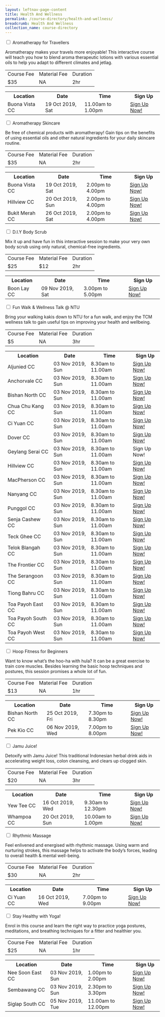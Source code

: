 ```yaml
---
layout: leftnav-page-content
title: Health And Wellness
permalink: /course-directory/health-and-wellness/
breadcrumb: Health And Wellness
collection_name: course-directory
---
```


<div class="courseAccordion">
	<div class="row">
	  	<div class="col">
			<div class="tabs">
				<div class="tab">
					<a name="aromatherapy-for-travellers"></a>  
					<input type="checkbox" id="chck1">
					<label class="tab-label" for="chck1">Aromatherapy for Travellers</label>
					<div class="tab-content">
						<p>Aromatherapy makes your travels more enjoyable! This interactive course will teach you how to blend aroma therapeutic lotions with various essential oils to help you adapt to different climates and jetlag.</p>
						<div class="tbl-wrap"><table class="tbl">
							<tr>
								<td class="tbl-subhdr">Course Fee</td>
								<td class="tbl-subhdr">Material Fee</td>
								<td class="tbl-subhdr">Duration</td>
							</tr>
							<tr>
								<td class="tbl-conval">$35</td>
								<td class="tbl-conval">NA</td>
								<td class="tbl-conval">2hr</td>
							</tr>
						</table></div>
					</div>
					<div class="tab-content">
			  			<div class="tbl-wrap"><table class="tbl">
							<tr>
								<th class="tbl-subhdr">Location</th>
								<th class="tbl-subhdr">Date</th>
								<th class="tbl-subhdr">Time</th>
								<th class="tbl-subhdr">Sign Up</th>
							</tr>
							<tr>
								<td class="tbl-conval">Buona Vista CC</td>
								<td class="tbl-conval">19 Oct 2019, Sat</td>
								<td class="tbl-conval">11.00am to 1.00pm</td>
								<td class="tbl-conval"><a href="https://www.onepa.sg/class/details/c026725985" target="_blank">Sign Up Now!</a></td>
							</tr>
						</table></div>
					</div>
				</div>
				<div class="tab">
					<a name="aromatherapy-skincare"></a>  
					<input type="checkbox" id="chck2">
					<label class="tab-label" for="chck2">Aromatherapy Skincare</label>
					<div class="tab-content">
						<p>Be free of chemical products with aromatherapy! Gain tips on the benefits of using essential oils and other natural ingredients for your daily skincare routine.</p>
						<div class="tbl-wrap"><table class="tbl">
							<tr>
								<td class="tbl-subhdr">Course Fee</td>
								<td class="tbl-subhdr">Material Fee</td>
								<td class="tbl-subhdr">Duration</td>
							</tr>
							<tr>
								<td class="tbl-conval">$35</td>
								<td class="tbl-conval">NA</td>
								<td class="tbl-conval">2hr</td>
							</tr>
						</table></div>
					</div>
					<div class="tab-content">
						<div class="tbl-wrap"><table class="tbl">
							<tr>
								<th class="tbl-subhdr">Location</th>
								<th class="tbl-subhdr">Date</th>
								<th class="tbl-subhdr">Time</th>
								<th class="tbl-subhdr">Sign Up</th>
							</tr>
							<tr>
								<td class="tbl-conval">Buona Vista CC</td>
								<td class="tbl-conval">19 Oct 2019, Sat</td>
								<td class="tbl-conval">2.00pm to 4.00pm</td>
								<td class="tbl-conval"><a href="https://www.onepa.sg/class/details/c026725989" target="_blank">Sign Up Now!</a></td>
							</tr>
							<tr>
								<td class="tbl-conval">Hillview CC</td>
								<td class="tbl-conval">20 Oct 2019, Sun</td>
								<td class="tbl-conval">2.00pm to 4.00pm </td>
								<td class="tbl-conval"><a href="https://www.onepa.sg/class/details/c026730542" target="_blank">Sign Up Now!</a></td>
							</tr>
							<tr>
								<td class="tbl-conval">Bukit Merah CC</td>
								<td class="tbl-conval">26 Oct 2019, Sat</td>
								<td class="tbl-conval">2.00pm to 4.00pm </td>
								<td class="tbl-conval"><a href="https://www.onepa.sg/class/details/c026744716" target="_blank">Sign Up Now!</a></td>
							</tr>
						</table></div>
					</div>
				</div>
				<div class="tab">
					<a name="diy-body-scrub"></a>  
					<input type="checkbox" id="chck3">
					<label class="tab-label" for="chck3">D.I.Y Body Scrub</label>
					<div class="tab-content">
						<p>Mix it up and have fun in this interactive session to make your very own body scrub using only natural, chemical-free ingredients.</p>
						<div class="tbl-wrap"><table class="tbl">
							<tr>
								<td class="tbl-subhdr">Course Fee</td>
								<td class="tbl-subhdr">Material Fee</td>
								<td class="tbl-subhdr">Duration</td>
							</tr>
							<tr>
								<td class="tbl-conval">$25</td>
								<td class="tbl-conval">$12</td>
								<td class="tbl-conval">2hr</td>
							</tr>
						</table></div>
					</div>
					<div class="tab-content">
						<div class="tbl-wrap"><table class="tbl">
							<tr>
								<th class="tbl-subhdr">Location</th>
								<th class="tbl-subhdr">Date</th>
								<th class="tbl-subhdr">Time</th>
								<th class="tbl-subhdr">Sign Up</th>
							</tr>
							<tr>
								<td class="tbl-conval">Boon Lay CC</td>
								<td class="tbl-conval">09 Nov 2019, Sat</td>
								<td class="tbl-conval">3.00pm to 5.00pm</td>
								<td class="tbl-conval"><a href="https://www.onepa.sg/class/details/c026734218" target="_blank">Sign Up Now!</a></td>
							</tr>
						</table></div>
					</div>
				</div>
				<div class="tab">
					<a name="fun-walk-wellness-talk-ntu"></a>  
					<input type="checkbox" id="chck4">
					<label class="tab-label" for="chck4">Fun Walk & Wellness Talk @ NTU</label>
					<div class="tab-content">
						<p>Bring your walking kakis down to NTU for a fun walk, and enjoy the TCM wellness talk to gain useful tips on improving your health and wellbeing.</p>
						<div class="tbl-wrap"><table class="tbl">
							<tr>
								<td class="tbl-subhdr">Course Fee</td>
								<td class="tbl-subhdr">Material Fee</td>
								<td class="tbl-subhdr">Duration</td>
							</tr>
							<tr>
								<td class="tbl-conval">$5</td>
								<td class="tbl-conval">NA</td>
								<td class="tbl-conval">3hr</td>
							</tr>
						</table></div>
					</div>
					<div class="tab-content">
						<div class="tbl-wrap"><table class="tbl">
							<tr>
								<th class="tbl-subhdr">Location</th>
								<th class="tbl-subhdr">Date</th>
								<th class="tbl-subhdr">Time</th>
								<th class="tbl-subhdr">Sign Up</th>
							</tr>
							<tr>
								<td class="tbl-conval">Aljunied CC</td>
								<td class="tbl-conval">03 Nov 2019, Sun</td>
								<td class="tbl-conval">8.30am to 11.00am</td>
								<td class="tbl-conval"><a href="https://www.onepa.sg/class/details/c026735151" target="_blank">Sign Up Now!</a></td>
							</tr>
							<tr>
								<td class="tbl-conval">Anchorvale CC</td>
								<td class="tbl-conval">03 Nov 2019, Sun</td>
								<td class="tbl-conval">8.30am to 11.00am</td>
								<td class="tbl-conval"><a href="https://www.onepa.sg/class/details/c026728178" target="_blank">Sign Up Now!</a></td>
							</tr>
							<tr>
								<td class="tbl-conval">Bishan North CC</td>
								<td class="tbl-conval">03 Nov 2019, Sun</td>
								<td class="tbl-conval">8.30am to 11.00am</td>
								<td class="tbl-conval"><a href="https://www.onepa.sg/class/details/c026739171" target="_blank">Sign Up Now!</a></td>
							</tr>
							<tr>
								<td class="tbl-conval">Chua Chu Kang CC</td>
								<td class="tbl-conval">03 Nov 2019, Sun</td>
								<td class="tbl-conval">8.30am to 11.00am</td>
								<td class="tbl-conval"><a href="https://www.onepa.sg/class/details/c026730256" target="_blank">Sign Up Now!</a></td>
							</tr>
							<tr>
								<td class="tbl-conval">Ci Yuan CC</td>
								<td class="tbl-conval">03 Nov 2019, Sun</td>
								<td class="tbl-conval">8.30am to 11.00am</td>
								<td class="tbl-conval"><a href="https://www.onepa.sg/class/details/c026728289" target="_blank">Sign Up Now!</a></td>
							</tr>
							<tr>
								<td class="tbl-conval">Dover CC</td>
								<td class="tbl-conval">03 Nov 2019, Sun</td>
								<td class="tbl-conval">8.30am to 11.00am</td>
								<td class="tbl-conval"><a href="https://www.onepa.sg/class/details/c026728473" target="_blank">Sign Up Now!</a></td>
							</tr>
							<tr>
								<td class="tbl-conval">Geylang Serai CC</td>
								<td class="tbl-conval">03 Nov 2019, Sun</td>
								<td class="tbl-conval">8.30am to 11.00am</td>
								<td class="tbl-conval">Sign Up Now!</td>
							</tr>
							<tr>
								<td class="tbl-conval">Hillview CC</td>
								<td class="tbl-conval">03 Nov 2019, Sun</td>
								<td class="tbl-conval">8.30am to 11.00am</td>
								<td class="tbl-conval"><a href="https://www.onepa.sg/class/details/c026728665" target="_blank">Sign Up Now!</a></td>
							</tr>
							<tr>
								<td class="tbl-conval">MacPherson CC</td>
								<td class="tbl-conval">03 Nov 2019, Sun</td>
								<td class="tbl-conval">8.30am to 11.00am</td>
								<td class="tbl-conval"><a href="https://www.onepa.sg/class/details/c026728291" target="_blank">Sign Up Now!</a></td>
							</tr>
							<tr>
								<td class="tbl-conval">Nanyang CC</td>
								<td class="tbl-conval">03 Nov 2019, Sun</td>
								<td class="tbl-conval">8.30am to 11.00am</td>
								<td class="tbl-conval"><a href="https://www.onepa.sg/class/details/c026728645" target="_blank">Sign Up Now!</a></td>
							</tr>
							<tr>
								<td class="tbl-conval">Punggol CC</td>
								<td class="tbl-conval">03 Nov 2019, Sun</td>
								<td class="tbl-conval">8.30am to 11.00am</td>
								<td class="tbl-conval"><a href="https://www.onepa.sg/class/details/c026729238" target="_blank">Sign Up Now!</a></td>
							</tr>
							<tr>
								<td class="tbl-conval">Senja Cashew CC</td>
								<td class="tbl-conval">03 Nov 2019, Sun</td>
								<td class="tbl-conval">8.30am to 11.00am</td>
								<td class="tbl-conval"><a href="https://www.onepa.sg/class/details/c026728350" target="_blank">Sign Up Now!</a></td>
							</tr>
							<tr>
								<td class="tbl-conval">Teck Ghee CC</td>
								<td class="tbl-conval">03 Nov 2019, Sun</td>
								<td class="tbl-conval">8.30am to 11.00am</td>
								<td class="tbl-conval"><a href="https://www.onepa.sg/class/details/c026728513" target="_blank">Sign Up Now!</a></td>
							</tr>
							<tr>
								<td class="tbl-conval">Telok Blangah CC</td>
								<td class="tbl-conval">03 Nov 2019, Sun</td>
								<td class="tbl-conval">8.30am to 11.00am</td>
								<td class="tbl-conval"><a href="https://www.onepa.sg/class/details/c026729370" target="_blank">Sign Up Now!</a></td>
							</tr>
							<tr>
								<td class="tbl-conval">The Frontier CC</td>
								<td class="tbl-conval">03 Nov 2019, Sun</td>
								<td class="tbl-conval">8.30am to 11.00am</td>
								<td class="tbl-conval"><a href="https://www.onepa.sg/class/details/c026731988" target="_blank">Sign Up Now!</a></td>
							</tr>
							<tr>
								<td class="tbl-conval">The Serangoon CC</td>
								<td class="tbl-conval">03 Nov 2019, Sun</td>
								<td class="tbl-conval">8.30am to 11.00am</td>
								<td class="tbl-conval"><a href="https://www.onepa.sg/class/details/c026728820" target="_blank">Sign Up Now!</a></td>
							</tr>
							<tr>
								<td class="tbl-conval">Tiong Bahru CC</td>
								<td class="tbl-conval">03 Nov 2019, Sun</td>
								<td class="tbl-conval">8.30am to 11.00am</td>
								<td class="tbl-conval"><a href="https://www.onepa.sg/class/details/c026734940" target="_blank">Sign Up Now!</a></td>
							</tr>
							<tr>
								<td class="tbl-conval">Toa Payoh East CC</td>
								<td class="tbl-conval">03 Nov 2019, Sun</td>
								<td class="tbl-conval">8.30am to 11.00am</td>
								<td class="tbl-conval"><a href="https://www.onepa.sg/class/details/c026727982" target="_blank">Sign Up Now!</a></td>
							</tr>
							<tr>
								<td class="tbl-conval">Toa Payoh South CC</td>
								<td class="tbl-conval">03 Nov 2019, Sun</td>
								<td class="tbl-conval">8.30am to 11.00am</td>
								<td class="tbl-conval"><a href="https://www.onepa.sg/class/details/c026728611" target="_blank">Sign Up Now!</a></td>
							</tr>
							<tr>
								<td class="tbl-conval">Toa Payoh West CC</td>
								<td class="tbl-conval">03 Nov 2019, Sun</td>
								<td class="tbl-conval">8.30am to 11.00am</td>
								<td class="tbl-conval"><a href="https://www.onepa.sg/class/details/c026730774" target="_blank">Sign Up Now!</a></td>
							</tr>
						</table></div>
					</div>
				</div>
				<div class="tab">
					<a name="hoop-fitness-for-beginners"></a>  
					<input type="checkbox" id="chck5">
					<label class="tab-label" for="chck5">Hoop Fitness for Beginners</label>
					<div class="tab-content">
						<p>Want to know what’s the hoo-ha with hula? It can be a great exercise to train core muscles. Besides learning the basic hoop techniques and postures, this session promises a whole lot of fun.</p>
						<div class="tbl-wrap"><table class="tbl">
							<tr>
								<td class="tbl-subhdr">Course Fee</td>
								<td class="tbl-subhdr">Material Fee</td>
								<td class="tbl-subhdr">Duration</td>
							</tr>
							<tr>
								<td class="tbl-conval">$13</td>
								<td class="tbl-conval">NA</td>
								<td class="tbl-conval">1hr</td>
							</tr>
						</table></div>
					</div>
					<div class="tab-content">
						<div class="tbl-wrap"><table class="tbl">
							<tr>
								<th class="tbl-subhdr">Location</th>
								<th class="tbl-subhdr">Date</th>
								<th class="tbl-subhdr">Time</th>
								<th class="tbl-subhdr">Sign Up</th>
							</tr>
							<tr>
								<td class="tbl-conval">Bishan North CC</td>
								<td class="tbl-conval">25 Oct 2019, Fri</td>
								<td class="tbl-conval">7.30pm to 8.30pm</td>
								<td class="tbl-conval"><a href="https://www.onepa.sg/class/details/c026725309" target="_blank">Sign Up Now!</a></td>
							</tr>
							<tr>
								<td class="tbl-conval">Pek Kio CC</td>
								<td class="tbl-conval">06 Nov 2019, Wed</td>
								<td class="tbl-conval">7.00pm to 8.00pm</td>
								<td class="tbl-conval"><a href="https://www.onepa.sg/class/details/c026725455" target="_blank">Sign Up Now!</a></td>
							</tr>
						</table></div>
					</div>
				</div>				
				<div class="tab">
					<a name="jamu-juice"></a>  
					<input type="checkbox" id="chck6">
					<label class="tab-label" for="chck6">Jamu Juice!</label>
					<div class="tab-content">
						<p>Detoxify with Jamu Juice! This traditional Indonesian herbal drink aids in accelerating weight loss, colon cleansing, and clears up clogged skin.</p>
						<div class="tbl-wrap"><table class="tbl">
							<tr>
								<td class="tbl-subhdr">Course Fee</td>
								<td class="tbl-subhdr">Material Fee</td>
								<td class="tbl-subhdr">Duration</td>
							</tr>
							<tr>
								<td class="tbl-conval">$20</td>
								<td class="tbl-conval">NA</td>
								<td class="tbl-conval">3hr</td>
							</tr>
						</table></div>
					</div>
					<div class="tab-content">
						<div class="tbl-wrap"><table class="tbl">
							<tr>
								<th class="tbl-subhdr">Location</th>
								<th class="tbl-subhdr">Date</th>
								<th class="tbl-subhdr">Time</th>
								<th class="tbl-subhdr">Sign Up</th>
							</tr>
							<tr>
								<td class="tbl-conval">Yew Tee CC</td>
								<td class="tbl-conval">16 Oct 2019, Wed</td>
								<td class="tbl-conval">9.30am to 12.30pm</td>
								<td class="tbl-conval"><a href="https://www.onepa.sg/class/details/c026727173" target="_blank">Sign Up Now!</a></td>
							</tr>
							<tr>
								<td class="tbl-conval">Whampoa CC</td>
								<td class="tbl-conval">20 Oct 2019, Sun</td>
								<td class="tbl-conval">10.00am to 1.00pm</td>
								<td class="tbl-conval"><a href="https://www.onepa.sg/class/details/c026725533" target="_blank">Sign Up Now!</a></td>
							</tr>
						</table></div>
					</div>
				</div>				
				<div class="tab">
					<a name="rhythmic-massage"></a>  
					<input type="checkbox" id="chck7">
					<label class="tab-label" for="chck7">Rhythmic Massage</label>
					<div class="tab-content">
						<p>Feel enlivened and energised with rhythmic massage. Using warm and nurturing strokes, this massage helps to activate the body’s forces, leading to overall health & mental well-being.</p>
						<div class="tbl-wrap"><table class="tbl">
							<tr>
								<td class="tbl-subhdr">Course Fee</td>
								<td class="tbl-subhdr">Material Fee</td>
								<td class="tbl-subhdr">Duration</td>
							</tr>
							<tr>
								<td class="tbl-conval">$30</td>
								<td class="tbl-conval">NA</td>
								<td class="tbl-conval">2hr</td>
							</tr>
						</table></div>
					</div>
					<div class="tab-content">
						<div class="tbl-wrap"><table class="tbl">
							<tr>
								<th class="tbl-subhdr">Location</th>
								<th class="tbl-subhdr">Date</th>
								<th class="tbl-subhdr">Time</th>
								<th class="tbl-subhdr">Sign Up</th>
							</tr>
							<tr>
								<td class="tbl-conval">Ci Yuan CC</td>
								<td class="tbl-conval">16 Oct 2019, Wed</td>
								<td class="tbl-conval">7.00pm to 9.00pm</td>
								<td class="tbl-conval"><a href="https://www.onepa.sg/class/details/c026729620" target="_blank">Sign Up Now!</a></td>
							</tr>
						</table></div>
					</div>
				</div>
				<div class="tab">
					<a name="stay-healthy-with-yoga"></a>  
					<input type="checkbox" id="chck8">
					<label class="tab-label" for="chck8">Stay Healthy with Yoga!</label>
					<div class="tab-content">
						<p>Enrol in this course and learn the right way to practice yoga postures, meditations, and breathing techniques for a fitter and healthier you.</p>
						<div class="tbl-wrap"><table class="tbl">
							<tr>
								<td class="tbl-subhdr">Course Fee</td>
								<td class="tbl-subhdr">Material Fee</td>
								<td class="tbl-subhdr">Duration</td>
							</tr>
							<tr>
								<td class="tbl-conval">$25</td>
								<td class="tbl-conval">NA</td>
								<td class="tbl-conval">1hr</td>
							</tr>
						</table></div>
					</div>
					<div class="tab-content">
						<div class="tbl-wrap"><table class="tbl">
							<tr>
								<th class="tbl-subhdr">Location</th>
								<th class="tbl-subhdr">Date</th>
								<th class="tbl-subhdr">Time</th>
								<th class="tbl-subhdr">Sign Up</th>
							</tr>
							<tr>
								<td class="tbl-conval">Nee Soon East CC</td>
								<td class="tbl-conval">03 Nov 2019, Sun</td>
								<td class="tbl-conval">1.00pm to 2.00pm</td>
								<td class="tbl-conval"><a href="https://www.onepa.sg/class/details/c026732456" target="_blank">Sign Up Now!</a></td>
							</tr>
							<tr>
								<td class="tbl-conval">Sembawang CC</td>
								<td class="tbl-conval">03 Nov 2019, Sun</td>
								<td class="tbl-conval">2.30pm to 3.30pm</td>
								<td class="tbl-conval"><a href="https://www.onepa.sg/class/details/c026733977" target="_blank">Sign Up Now!</a></td>
							</tr>
							<tr>
								<td class="tbl-conval">Siglap South CC</td>
								<td class="tbl-conval">05 Nov 2019, Tue</td>
								<td class="tbl-conval">11.00am to 12.00pm</td>
								<td class="tbl-conval"><a href="https://www.onepa.sg/class/details/c026730904" target="_blank">Sign Up Now!</a></td>
							</tr>
						</table></div>
					</div>
				</div>
			</div>
		</div>
	</div>
</div>

